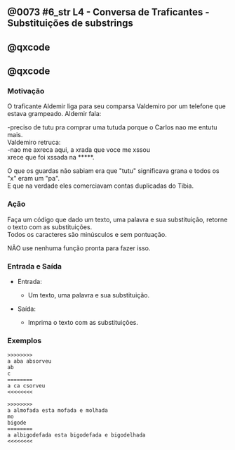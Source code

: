 ## @0073 #6_str L4 - Conversa de Traficantes - Substituições de substrings
## @qxcode
## @qxcode  

### Motivação

O traficante Aldemir liga para seu comparsa Valdemiro por um telefone que estava grampeado. Aldemir fala:

  -preciso de tutu pra comprar uma tutuda porque o Carlos nao me entutu mais.  
Valdemiro retruca:  
  -nao me axreca aqui, a xrada que voce me xssou  
   xrece que foi xssada na \*\*\*\*\*.

O que os guardas não sabiam era que "tutu" significava grana e  todos os "x" eram um "pa".  
E que na verdade eles comerciavam contas duplicadas do Tibia.

### Ação

Faça um código que dado um texto, uma palavra e sua substituição, retorne o texto com as substituições.  
Todos os caracteres são minúsculos e sem pontuação.

NÃO use nenhuma função pronta para fazer isso.

### Entrada e Saída

- Entrada:

  *   Um texto, uma palavra e sua substituição.  
    

- Saída:

  *   Imprima o texto com as substituições.  
    

### Exemplos
```
>>>>>>>>
a aba absorveu
ab
c
========
a ca csorveu
<<<<<<<<

>>>>>>>>
a almofada esta mofada e molhada
mo
bigode
========
a albigodefada esta bigodefada e bigodelhada
<<<<<<<<
```
<!---
>>>>>>>> 01
a aba absorveu
ab
c
========
a ca csorveu
<<<<<<<<

>>>>>>>> 02
a almofada esta mofada e molhada
mo
bigode
========
a albigodefada esta bigodefada e bigodelhada
<<<<<<<<

>>>>>>>> 03
a bd abda
bd
abc
========
a abc aabca
<<<<<<<<
--->